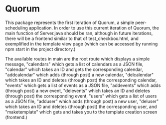# Quorum

This package represents the first iteration of Quorum, a simple peer-scheduling application. In order to use this
current iteration of Quorum, the main function of Server.java should be ran, although in future iterations, there will
be a frontend similar to that of test_checkbox.html, and exemplified in the template view page (which can be accessed
by running npm start in the project directory.)

The available routes in main are the root route which displays a simple message,
"calendars" which gets a list of calendars as a JSON file,
"calendar" which takes an ID and gets the corresponding calendar,
"addcalendar" which adds (through post) a new calendar,
"delcalendar" which takes an ID and deletes (through post) the corresponding calendar,
"events" which gets a list of events as a JSON file, 
"addevents" which adds (through post) a new event,
"delevents" which takes an ID and deletes (through post) the corresponding event,
"users" which gets a list of users as a JSON file,
"adduser" which adds (through post) a new user,
"deluser" which takes an ID and deletes (through post) the corresponding user, and
"maketemplate" which gets and takes you to the template creation screen (frontend.)
